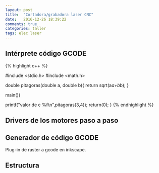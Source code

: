 ```yaml
---
layout: post
title:  "Cortadora/grabadora laser CNC"
date:   2016-12-26 18:39:22
comments: true
categories: taller
tags: elec laser
---
```

Intérprete código GCODE
-----------------------

{% highlight c++ %}

#include <stdio.h>
#include <math.h>

double pitagoras(double a, double b){
return sqrt(a*a+b*b);
}

main(){

printf("valor de c %f\n",pitagoras(3,4));
return(0);
}
{% endhighlight %}

Drivers de los motores paso a paso
----------------------------------

Generador de código GCODE
-------------------------

Plug-in de raster a gcode en inkscape.

Estructura
----------
